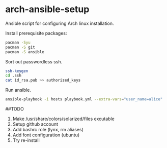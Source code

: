 # arch-ansible-setup
Ansible script for configuring Arch linux installation.

Install prerequisite packages:

```bash
pacman -Syu
pacman -S git
pacman -S ansible
```

Sort out passwordless ssh.

```bash
ssh-keygen
cd .ssh
cat id_rsa.pub >> authorized_keys
```


Run ansible.

```bash
ansible-playbook -i hosts playbook.yml --extra-vars="user_name=alice"
```

##TODO

1. Make /usr/share/colors/solarized/files excutable
2. Setup github account
3. Add bashrc role (lynx, rm aliases)
4. Add font configuration (ubuntu)
5. Try re-install

